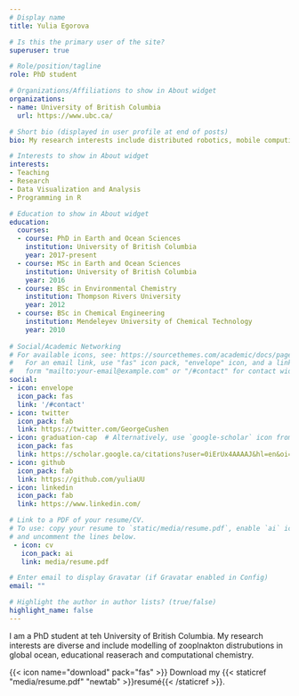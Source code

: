 ```yaml
---
# Display name
title: Yulia Egorova

# Is this the primary user of the site?
superuser: true

# Role/position/tagline
role: PhD student

# Organizations/Affiliations to show in About widget
organizations:
- name: University of British Columbia
  url: https://www.ubc.ca/

# Short bio (displayed in user profile at end of posts)
bio: My research interests include distributed robotics, mobile computing and programmable matter.

# Interests to show in About widget
interests:
- Teaching
- Research
- Data Visualization and Analysis
- Programming in R

# Education to show in About widget
education:
  courses:
  - course: PhD in Earth and Ocean Sciences
    institution: University of British Columbia 
    year: 2017-present
  - course: MSc in Earth and Ocean Sciences
    institution: University of British Columbia 
    year: 2016
  - course: BSc in Environmental Chemistry
    institution: Thompson Rivers University
    year: 2012
  - course: BSc in Chemical Engineering   
    institution: Mendeleyev University of Chemical Technology
    year: 2010
    
# Social/Academic Networking
# For available icons, see: https://sourcethemes.com/academic/docs/page-builder/#icons
#   For an email link, use "fas" icon pack, "envelope" icon, and a link in the
#   form "mailto:your-email@example.com" or "/#contact" for contact widget.
social:
- icon: envelope
  icon_pack: fas
  link: '/#contact'
- icon: twitter
  icon_pack: fab
  link: https://twitter.com/GeorgeCushen
- icon: graduation-cap  # Alternatively, use `google-scholar` icon from `ai` icon pack
  icon_pack: fas
  link: https://scholar.google.ca/citations?user=0iErUx4AAAAJ&hl=en&oi=ao
- icon: github
  icon_pack: fab
  link: https://github.com/yuliaUU
- icon: linkedin
  icon_pack: fab
  link: https://www.linkedin.com/

# Link to a PDF of your resume/CV.
# To use: copy your resume to `static/media/resume.pdf`, enable `ai` icons in `params.toml`, 
# and uncomment the lines below.
 - icon: cv
   icon_pack: ai
   link: media/resume.pdf

# Enter email to display Gravatar (if Gravatar enabled in Config)
email: ""

# Highlight the author in author lists? (true/false)
highlight_name: false
---
```


I am a PhD student at teh University of British Columbia. My research interests are diverse and include modelling of zooplnakton distrubutions in global ocean, educational reaserach and computational chemistry. 


{{< icon name="download" pack="fas" >}} Download my {{< staticref "media/resume.pdf" "newtab" >}}resumé{{< /staticref >}}.
